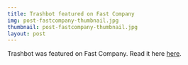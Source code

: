 ```yaml
---
title: Trashbot featured on Fast Company
img: post-fastcompany-thumbnail.jpg
thumbnail: post-fastcompany-thumbnail.jpg
layout: post
---
```


Trashbot was featured on Fast Company. Read it here [here](http://www.fastcoexist.com/3060621/trashbot-separates-recycling-a-job-thats-too-hard-for-us-to-do-ourselves).

